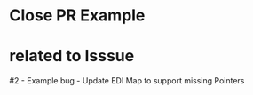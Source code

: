# Close PR Example 

# related to Isssue 
  #2 - Example bug - Update EDI Map to support missing Pointers

